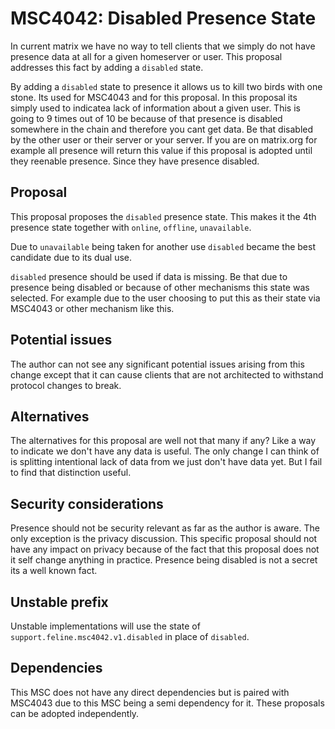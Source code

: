 # MSC4042: Disabled Presence State

In current matrix we have no way to tell clients that we simply do not have presence data at all
for a given homeserver or user. This proposal addresses this fact by adding a `disabled` state.

By adding a `disabled` state to presence it allows us to kill two birds with one stone. Its used for
MSC4043 and for this proposal. In this proposal its simply used to indicatea lack of information about 
a given user. This is going to 9 times out of 10 be because of that presence is disabled somewhere in the 
chain and therefore you cant get data. Be that disabled by the other user or their server or your server.
If you are on matrix.org for example all presence will return this value if this proposal is adopted until 
they reenable presence. Since they have presence disabled.


## Proposal

This proposal proposes the `disabled` presence state. This makes it the 4th presence state together
with `online`, `offline`, `unavailable`. 

Due to `unavailable` being taken for another use `disabled` became the best candidate due to its dual use.

`disabled` presence should be used if data is missing. Be that due to presence being disabled or because of other
mechanisms this state was selected. For example due to the user choosing to put this as their state via
MSC4043 or other mechanism like this. 


## Potential issues

The author can not see any significant potential issues arising from this change except that it can cause
clients that are not architected to withstand protocol changes to break. 


## Alternatives

The alternatives for this proposal are well not that many if any? Like a way to indicate we don't have any data
is useful. The only change I can think of is splitting intentional lack of data from we just don't have data yet.
But I fail to find that distinction useful.


## Security considerations

Presence should not be security relevant as far as the author is aware. The only exception is the privacy
discussion. This specific proposal should not have any impact on privacy because of the fact that this proposal
does not it self change anything in practice. Presence being disabled is not a secret its a well known fact.

## Unstable prefix

Unstable implementations will use the state of `support.feline.msc4042.v1.disabled` in place of `disabled`.

## Dependencies

This MSC does not have any direct dependencies but is paired with MSC4043 due to
this MSC being a semi dependency for it. These proposals can be adopted independently.
